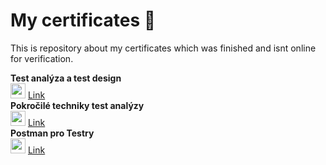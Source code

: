 
  # My certificates  📝  
  This is repository about my certificates which was finished and isnt online for verification.
  
  **Test analýza a test design**\
 <img src="/Images/PDF_icon.ico" width="24">
[Link](/PDF-certificates/Test%20analýza%20a%20test%20design.pdf)\
  **Pokročilé techniky test analýzy**\
 <img src="/Images/PDF_icon.ico" width="24">
[Link](/PDF-certificates/Pokročilé%20techniky%20test%20analýzy.pdf)\
  **Postman pro Testry**\
 <img src="/Images/PDF_icon.ico" width="24"> 
[Link](/PDF-certificates/Postman%20pro%20testery.pdf)
